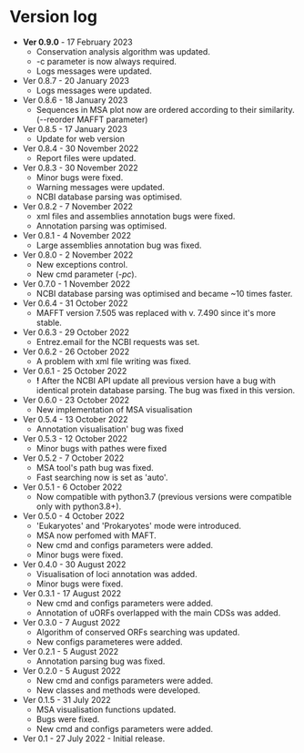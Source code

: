 # Version log
* **Ver 0.9.0** - 17 February 2023
	* Conservation analysis algorithm was updated.
	* -c parameter is now always required.
	* Logs messages were updated.
* Ver 0.8.7 - 20 January 2023
	* Logs messages were updated.
* Ver 0.8.6 - 18 January 2023
	* Sequences in MSA plot now are ordered according to their similarity. (--reorder MAFFT parameter)
* Ver 0.8.5 - 17 January 2023
	* Update for web version
* Ver 0.8.4 - 30 November 2022
	* Report files were updated.
* Ver 0.8.3 - 30 November 2022
	* Minor bugs were fixed.
	* Warning messages were updated.
	* NCBI database parsing was optimised.
* Ver 0.8.2 - 7 November 2022
	* xml files and assemblies annotation bugs were fixed.
	* Annotation parsing was optimised.
* Ver 0.8.1 - 4 November 2022
	* Large assemblies annotation bug was fixed.
* Ver 0.8.0 - 2 November 2022
	* New exceptions control.
	* New cmd parameter (*-pc*).
* Ver 0.7.0 - 1 November 2022
	* NCBI database parsing was optimised and became ~10 times faster.
* Ver 0.6.4 - 31 October 2022
	* MAFFT version 7.505 was replaced with v. 7.490 since it's more stable. 
* Ver 0.6.3 - 29 October 2022
	* Entrez.email for the NCBI requests was set. 
* Ver 0.6.2 - 26 October 2022  
	* A problem with xml file writing was fixed.
* Ver 0.6.1 - 25 October 2022
	* **!** After the NCBI API update all previous version have a bug with identical protein database parsing. The bug was fixed in this version. 
* Ver 0.6.0 - 23 October 2022
	* New implementation of MSA visualisation
* Ver 0.5.4 - 13 October 2022
	* Annotation visualisation' bug was fixed 
* Ver 0.5.3 - 12 October 2022
	* Minor bugs with pathes were fixed  
* Ver 0.5.2 - 7 October 2022
	* MSA tool's path bug was fixed.
	* Fast searching now is set as 'auto'.
* Ver 0.5.1 - 6 October 2022
	* Now compatible with python3.7 (previous versions were compatible only with python3.8+).
* Ver 0.5.0 - 4 October 2022
	* 'Eukaryotes' and 'Prokaryotes' mode were introduced.
	* MSA now perfomed with MAFT.
	* New cmd and configs parameters were added.
	* Minor bugs were fixed.
* Ver 0.4.0 - 30 August 2022
	* Visualisation of loci annotation was added.
	* Minor bugs were fixed.
* Ver 0.3.1 - 17 August 2022
	* New cmd and configs parameters were added.
	* Annotation of uORFs overlapped with the main CDSs was added.
* Ver 0.3.0 - 7 August 2022
	* Algorithm of conserved ORFs searching was updated.
	* New configs parameteres were added.
* Ver 0.2.1 - 5 August 2022
	* Annotation parsing bug was fixed.
* Ver 0.2.0 - 5 August 2022  
	* New cmd and configs parameters were added.
	* New classes and methods were developed.
* Ver 0.1.5 - 31 July 2022
	* MSA visualisation functions updated.
	* Bugs were fixed. 
	* New cmd and configs parameters were added.
* Ver 0.1 - 27 July 2022 - Initial release. 

